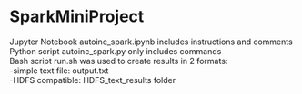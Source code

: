# SparkMiniProject

Jupyter Notebook autoinc_spark.ipynb includes instructions and comments
<br>
Python script autoinc_spark.py only includes commands
<br>
Bash script run.sh was used to create results in 2 formats:
<br>
	-simple text file: output.txt
<br>
	-HDFS compatible: HDFS_text_results folder
